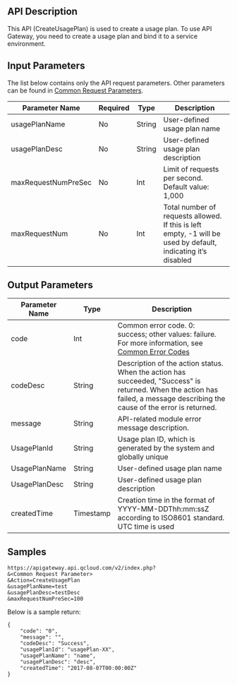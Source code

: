 ## API Description

This API (CreateUsagePlan) is used to create a usage plan.
To use API Gateway, you need to create a usage plan and bind it to a service environment.

## Input Parameters

The list below contains only the API request parameters. Other parameters can be found in [Common Request Parameters](https://intl.cloud.tencent.com/document/api/213/6976).

| Parameter Name | Required | Type | Description |
| ------------------- | ---- | ------ | -------------- |
| usagePlanName | No | String | User-defined usage plan name |
| usagePlanDesc | No | String | User-defined usage plan description |
| maxRequestNumPreSec | No | Int | Limit of requests per second. Default value: 1,000 |
| maxRequestNum | No | Int | Total number of requests allowed. If this is left empty, -1 will be used by default, indicating it’s disabled |

## Output Parameters

| Parameter Name | Type | Description |
| ------------- | --------- | ------------------------------------------------------------ |
| code | Int | Common error code. 0: success; other values: failure. For more information, see [Common Error Codes](https://intl.cloud.tencent.com/document/product/377/8946) |
| codeDesc | String | Description of the action status. When the action has succeeded, "Success" is returned. When the action has failed, a message describing the cause of the error is returned. |
| message | String | API-related module error message description. |
| UsagePlanId | String | Usage plan ID, which is generated by the system and globally unique |
| UsagePlanName | String | User-defined usage plan name |
| UsagePlanDesc | String | User-defined usage plan description |
| createdTime | Timestamp | Creation time in the format of YYYY-MM-DDThh:mm:ssZ according to ISO8601 standard. UTC time is used |

## Samples 
```
https://apigateway.api.qcloud.com/v2/index.php?
&<Common Request Parameter>
&Action=CreateUsagePlan
&usagePlanName=test
&usagePlanDesc=testDesc
&maxRequestNumPreSec=100
```
Below is a sample return:
```
{
	"code": "0",
	"message": "",
	"codeDesc": "Success",
	"usagePlanId": "usagePlan-XX",
	"usagePlanName": "name",
	"usagePlanDesc": "desc",
	"createdTime": "2017-08-07T00:00:00Z"
}
```
